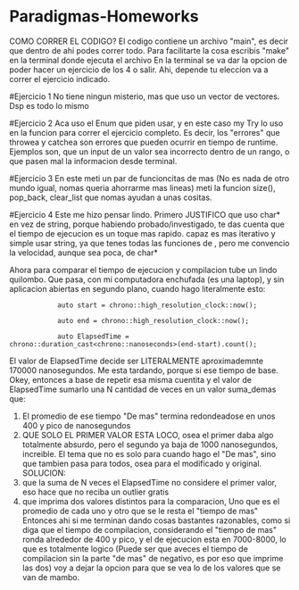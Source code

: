# Paradigmas-Homeworks

COMO CORRER EL CODIGO?
El codigo contiene un archivo "main", es decir que dentro de ahi podes correr todo.
Para facilitarte la cosa escribis "make" en la terminal donde ejecuta el archivo
En la terminal se va dar la opcion de poder hacer un ejercicio de los 4 o salir.
Ahi, depende tu eleccion va a correr el ejercicio indicado.

#Ejercicio 1
No tiene ningun misterio, mas que uso un vector de vectores. Dsp es todo lo mismo

#Ejercicio 2
Aca uso el Enum que piden usar, y en este caso my Try lo uso en la funcion para correr el ejercicio completo.
Es decir, los "errores" que throwea y catchea son errores que pueden ocurrir en tiempo de runtime.
Ejemplos son, que un input de un valor sea incorrecto dentro de un rango, o que pasen mal la informacion desde terminal.

#Ejercicio 3
En este meti un par de funcioncitas de mas (No es nada de otro mundo igual, nomas queria ahorrarme mas lineas)
meti la funcion size(), pop_back, clear_list que nomas ayudan a unas cositas.

#Ejercicio 4
Este me hizo pensar lindo. 
Primero JUSTIFICO que uso char* en vez de string, porque habiendo probado/investigado, te das cuenta que el tiempo de ejecucion es un toque mas rapido. capaz es mas iterativo y simple usar string, ya que tenes todas las funciones de <string>, pero me convencio la velocidad, aunque sea poca, de char*

Ahora para comparar el tiempo de ejecucion y compilacion tube un lindo quilombo.
Que pasa, con mi computadora enchufada (es una laptop), y sin aplicacion abiertas en segundo plano, cuando hago literalmente esto:
                
                auto start = chrono::high_resolution_clock::now();

                auto end = chrono::high_resolution_clock::now();

                auto ElapsedTime = chrono::duration_cast<chrono::nanoseconds>(end-start).count();

El valor de ElapsedTime decide ser LITERALMENTE aproximademnte 170000 nanosegundos. Me esta tardando, porque si ese tiempo de base.
Okey, entonces a base de repetir esa misma cuentita y el valor de ElapsedTime sumarlo una N cantidad de veces en un valor suma_demas
que:
1) El promedio de ese tiempo "De mas" termina redondeadose en unos 400 y pico de nanosegundos
2) QUE SOLO EL PRIMER VALOR ESTA LOCO, osea el primer daba algo totalmente absurdo, pero el segundo ya baja de 1000 nanosegundos, increible. El tema que no es solo para cuando hago el "De mas", sino que tambien pasa para todos, osea para el modificado y original.
SOLUCION:
1) que la suma de N veces el ElapsedTime no considere el primer valor, eso hace que no reciba un outlier gratis
2) que imprima dos valores distintos para la comparacion, Uno que es el promedio de cada uno y otro que se le resta el "tiempo de mas"
Entonces ahi si me terminan dando cosas bastantes razonables, como si diga que el tiempo de compilacion, considerando el "tiempo de mas" ronda alrededor de 400 y pico, y el de ejecucion esta en 7000-8000, lo que es totalmente logico
(Puede ser que aveces el tiempo de compilacion sin la parte "de mas" de negativo, es por eso que imprime las dos)
voy a dejar la opcion para que se vea lo de los valores que se van de mambo.      